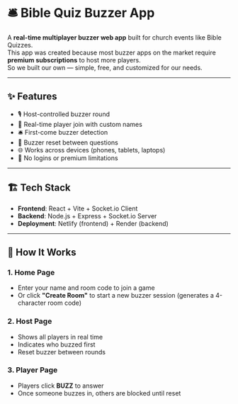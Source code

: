 # 🛎️ Bible Quiz Buzzer App

A **real-time multiplayer buzzer web app** built for church events like Bible Quizzes.  
This app was created because most buzzer apps on the market require **premium subscriptions** to host more players.  
So we built our own — simple, free, and customized for our needs.

---

## ✨ Features

- 🎙️ Host-controlled buzzer round
- 👥 Real-time player join with custom names
- 🛎️ First-come buzzer detection
- 🔄 Buzzer reset between questions
- 🌐 Works across devices (phones, tablets, laptops)
- 🚫 No logins or premium limitations

---

## 🏗️ Tech Stack

- **Frontend**: React + Vite + Socket.io Client  
- **Backend**: Node.js + Express + Socket.io Server  
- **Deployment**: Netlify (frontend) + Render (backend)

---

## 🔧 How It Works

### 1. Home Page
- Enter your name and room code to join a game
- Or click **"Create Room"** to start a new buzzer session (generates a 4-character room code)

### 2. Host Page
- Shows all players in real time
- Indicates who buzzed first
- Reset buzzer between rounds

### 3. Player Page
- Players click **BUZZ** to answer
- Once someone buzzes in, others are blocked until reset
